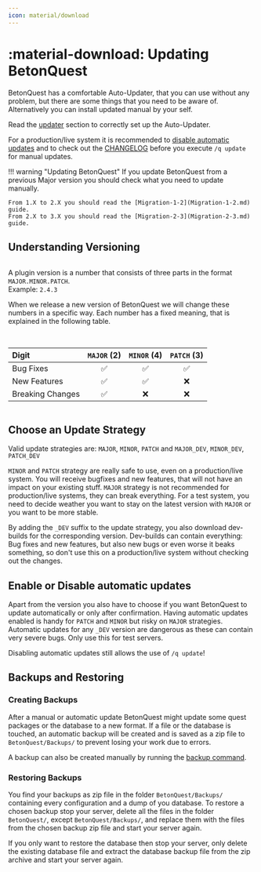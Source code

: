 ```yaml
---
icon: material/download
---
```

<style>
.table {
  max-width: 1200px;
  margin: 0 auto;
  display: grid;
  grid-gap: 1rem;
}
@media (min-width: 1800px) {
  .table { grid-template-columns: repeat(2, 1fr); }
}
td {
  white-space: nowrap;
}
</style>

# :material-download: Updating BetonQuest
BetonQuest has a comfortable Auto-Updater, that you can use without any problem, but there are some things that you need
to be aware of. Alternatively you can install updated manual by your self.

Read the [updater](../Plugin-Config.md#updater-the-updater-settings) section to correctly set up the Auto-Updater.

For a production/live system it is recommended to [disable automatic updates](#enable-or-disable-automatic-updates)
and to check out the [CHANGELOG](../../CHANGELOG.md) before you execute `/q update` for manual updates.

!!! warning "Updating BetonQuest"
    If you update BetonQuest from a previous Major version you should check what you need to update manually.
    
    From 1.X to 2.X you should read the [Migration-1-2](Migration-1-2.md) guide.  
    From 2.X to 3.X you should read the [Migration-2-3](Migration-2-3.md) guide.

## Understanding Versioning
<div class="table" markdown="block">
<div markdown="block">

A plugin version is a number that consists of three parts in the format `MAJOR.MINOR.PATCH`.  
Example: `2.4.3`

When we release a new version of BetonQuest we will change these numbers in a specific way. Each number has a fixed
meaning, that is explained in the following table.

</div>
<div markdown="block">

| Digit            |    `MAJOR` (2)     |    `MINOR` (4)     |    `PATCH` (3)     |
|:-----------------|:------------------:|:------------------:|:------------------:|
| Bug Fixes        | :white_check_mark: | :white_check_mark: | :white_check_mark: |
| New Features     | :white_check_mark: | :white_check_mark: |        :x:         |
| Breaking Changes | :white_check_mark: |        :x:         |        :x:         |

</div>
</div>

## Choose an Update Strategy
Valid update strategies are: `MAJOR`, `MINOR`, `PATCH` and `MAJOR_DEV`, `MINOR_DEV`, `PATCH_DEV`

`MINOR` and `PATCH` strategy are really safe to use, even on a production/live system. You will receive bugfixes and new
features, that will not have an impact on your existing stuff. `MAJOR` strategy is not recommended for production/live
systems, they can break everything. For a test system, you need to decide weather you want to stay on the latest version
with `MAJOR` or you want to be more stable.

By adding the `_DEV` suffix to the update strategy, you also download dev-builds for the corresponding version.
Dev-builds can contain everything: Bug fixes and new features, but also new bugs or even worse it beaks something, so
don't use this on a production/live system without checking out the changes.

## Enable or Disable automatic updates
Apart from the version you also have to choose if you want BetonQuest to update automatically or only after
confirmation. Having automatic updates enabled is handy for `PATCH` and `MINOR` but risky on `MAJOR` strategies.
Automatic updates for any `_DEV` version are dangerous as these can contain very severe bugs. Only use this for test
servers.

Disabling automatic updates still allows the use of `/q update`!

## Backups and Restoring
### Creating Backups
After a manual or automatic update BetonQuest might update some quest packages or the database to a new format. If a
file or the database is touched, an automatic backup will be created and is saved as a zip file to `BetonQuest/Backups/`
to prevent losing your work due to errors.

A backup can also be created manually by running the [backup command](../Commands-and-permissions.md#commands).

### Restoring Backups
You find your backups as zip file in the folder `BetonQuest/Backups/` containing every configuration and a dump of you
database. To restore a chosen backup stop your server, delete all the files in the folder `BetonQuest/`,
except `BetonQuest/Backups/`, and replace them with the files from the chosen backup zip file and start your server
again.

If you only want to restore the database then stop your server, only delete the existing database file and extract the
database backup file from the zip archive and start your server again.
